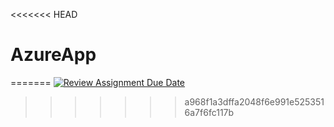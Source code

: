 <<<<<<< HEAD
# AzureApp
=======
[![Review Assignment Due Date](https://classroom.github.com/assets/deadline-readme-button-22041afd0340ce965d47ae6ef1cefeee28c7c493a6346c4f15d667ab976d596c.svg)](https://classroom.github.com/a/557gZ8MG)
>>>>>>> a968f1a3dffa2048f6e991e5253516a7f6fc117b
